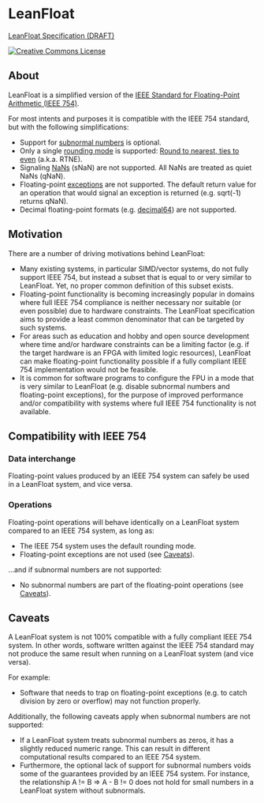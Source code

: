 # LeanFloat

[LeanFloat Specification (DRAFT)](LeanFloat-Specification.md)

[![Creative Commons License](https://i.creativecommons.org/l/by/4.0/88x31.png)](https://creativecommons.org/licenses/by/4.0/)

## About

LeanFloat is a simplified version of the [IEEE Standard for Floating-Point Arithmetic (IEEE 754)](https://en.wikipedia.org/wiki/IEEE_754).

For most intents and purposes it is compatible with the IEEE 754 standard, but
with the following simplifications:

* Support for [subnormal numbers](https://en.wikipedia.org/wiki/Denormal_number)
  is optional.
* Only a single [rounding mode](https://en.wikipedia.org/wiki/IEEE_754#Rounding_rules)
  is supported: [Round to nearest, ties to even](https://en.wikipedia.org/wiki/Rounding#Round_half_to_even)
  (a.k.a. RTNE).
* Signaling [NaNs](https://en.wikipedia.org/wiki/NaN) (sNaN) are not
  supported. All NaNs are treated as quiet NaNs (qNaN).
* Floating-point [exceptions](https://en.wikipedia.org/wiki/IEEE_754#Exception_handling)
  are not supported. The default return value for an operation that would
  signal an exception is returned (e.g. sqrt(-1) returns qNaN).
* Decimal floating-point formats (e.g. [decimal64](https://en.wikipedia.org/wiki/Decimal64_floating-point_format))
  are not supported.

## Motivation

There are a number of driving motivations behind LeanFloat:

* Many existing systems, in particular SIMD/vector systems, do not fully
  support IEEE 754, but instead a subset that is equal to or very similar to
  LeanFloat. Yet, no proper common definition of this subset exists.
* Floating-point functionality is becoming increasingly popular in domains
  where full IEEE 754 compliance is neither necessary nor suitable (or even
  possible) due to hardware constraints. The LeanFloat specification aims to
  provide a least common denominator that can be targeted by such systems.
* For areas such as education and hobby and open source development where
  time and/or hardware constraints can be a limiting factor (e.g. if the
  target hardware is an FPGA with limited logic resources), LeanFloat can make
  floating-point functionality possible if a fully compliant IEEE 754
  implementation would not be feasible.
* It is common for software programs to configure the FPU in a mode that is
  very similar to LeanFloat (e.g. disable subnormal numbers and floating-point
  exceptions), for the purpose of improved performance and/or compatibility
  with systems where full IEEE 754 functionality is not available.

## Compatibility with IEEE 754

### Data interchange

Floating-point values produced by an IEEE 754 system can safely be used in a
LeanFloat system, and vice versa.

### Operations

Floating-point operations will behave identically on a LeanFloat system
compared to an IEEE 754 system, as long as:

* The IEEE 754 system uses the default rounding mode.
* Floating-point exceptions are not used (see [Caveats](#caveats)).

...and if subnormal numbers are not supported:

* No subnormal numbers are part of the floating-point operations (see
  [Caveats](#caveats)).

## Caveats

A LeanFloat system is not 100% compatible with a fully compliant IEEE 754
system. In other words, software written against the IEEE 754 standard may not
produce the same result when running on a LeanFloat system (and vice versa).

For example:

* Software that needs to trap on floating-point exceptions (e.g. to catch
  division by zero or overflow) may not function properly.

Additionally, the following caveats apply when subnormal numbers are not
supported:

* If a LeanFloat system treats subnormal numbers as zeros, it has a slightly
  reduced numeric range. This can result in different computational results
  compared to an IEEE 754 system.
* Furthermore, the optional lack of support for subnormal numbers voids some of
  the guarantees provided by an IEEE 754 system. For instance, the relationship
  A != B => A - B != 0 does not hold for small numbers in a LeanFloat system
  without subnormals.

